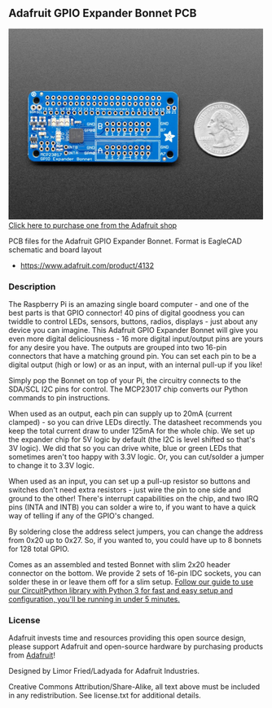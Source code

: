 ## Adafruit GPIO Expander Bonnet PCB

<a href="http://www.adafruit.com/products/4132"><img src="assets/4132.jpg?raw=true" width="500px"><br/>
Click here to purchase one from the Adafruit shop</a>

PCB files for the Adafruit GPIO Expander Bonnet. Format is EagleCAD schematic and board layout
* https://www.adafruit.com/product/4132

### Description

The Raspberry Pi is an amazing single board computer - and one of the best parts is that GPIO connector! 40 pins of digital goodness you can twiddle to control LEDs, sensors, buttons, radios, displays - just about any device you can imagine. This Adafruit GPIO Expander Bonnet will give you even more digital deliciousness - 16 more digital input/output pins are yours for any desire you have. The outputs are grouped into two 16-pin connectors that have a matching ground pin. You can set each pin to be a digital output (high or low) or as an input, with an internal pull-up if you like!

Simply pop the Bonnet on top of your Pi, the circuitry connects to the SDA/SCL I2C pins for control. The MCP23017 chip converts our Python commands to pin instructions.

When used as an output, each pin can supply up to 20mA (current clamped) - so you can drive LEDs directly. The datasheet recommends you keep the total current draw to under 125mA for the whole chip. We set up the expander chip for 5V logic by default (the I2C is level shifted so that's 3V logic). We did that so you can drive white, blue or green LEDs that sometimes aren't too happy with 3.3V logic. Or, you can cut/solder a jumper to change it to 3.3V logic.

When used as an input, you can set up a pull-up resistor so buttons and switches don't need extra resistors - just wire the pin to one side and ground to the other! There's interrupt capabilities on the chip, and two IRQ pins (INTA and INTB) you can solder a wire to, if you want to have a quick way of telling if any of the GPIO's changed.

By soldering close the address select jumpers, you can change the address from 0x20 up to 0x27. So, if you wanted to, you could have up to 8 bonnets for 128 total GPIO.

Comes as an assembled and tested Bonnet with slim 2x20 header connector on the bottom. We provide 2 sets of 16-pin IDC sockets, you can solder these in or leave them off for a slim setup. [Follow our guide to use our CircuitPython library with Python 3 for fast and easy setup and configuration, you'll be running in under 5 minutes.](https://learn.adafruit.com/gpio-expander-bonnet/overview)

### License

Adafruit invests time and resources providing this open source design, please support Adafruit and open-source hardware by purchasing products from [Adafruit](https://www.adafruit.com)!

Designed by Limor Fried/Ladyada for Adafruit Industries.

Creative Commons Attribution/Share-Alike, all text above must be included in any redistribution. See license.txt for additional details.
